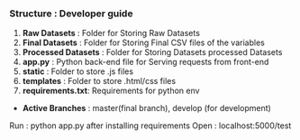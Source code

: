 ### Structure : Developer guide

1. **Raw Datasets** : Folder for Storing Raw Datasets
2. **Final Datasets** : Folder for Storing Final CSV files of the variables
3. **Processed Datasets** : Folder for Storing Datasets processed Datasets
4. **app.py** : Python back-end file for Serving requests from front-end
5. **static** : Folder to store .js files
6. **templates** : Folder to store .html/css files
7. **requirements.txt**: Requirements for python env


- **Active Branches** : master(final branch), develop (for development)


Run : python app.py after installing requirements
Open : localhost:5000/test